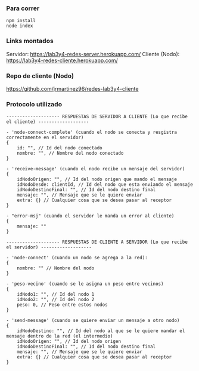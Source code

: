 ### Para correr

```
npm install
node index
```

### Links montados
Servidor: https://lab3y4-redes-server.herokuapp.com/
Cliente (Nodo): https://lab3y4-redes-cliente.herokuapp.com/

### Repo de cliente (Nodo)
https://github.com/jrmartinez96/redes-lab3y4-cliente


### Protocolo utilizado
```
-------------------- RESPUESTAS DE SERVIDOR A CLIENTE (Lo que recibe el cliente) -------------------

- 'node-connect-complete' (cuando el nodo se conecta y resgistra correctamente en el servidor)
{
    id: "", // Id del nodo conectado
    nombre: "", // Nombre del nodo conectado
}

- 'receive-message' (cuando el nodo recibe un mensaje del servidor)
{
    idNodoOrigen: "", // Id del nodo origen que mando el mensaje
    idNodoDesde: clientId, // Id del nodo que esta enviando el mensaje
    idNodoDestinoFinal: "", // Id del nodo destino final
    mensaje: "", // Mensaje que se le quiere enviar
    extra: {} // Cualquier cosa que se desea pasar al receptor
}

- "error-msj" (cuando el servidor le manda un error al cliente)
{
    mensaje: ""
}

-------------------- RESPUESTAS DE CLIENTE A SERVIDOR (Lo que recibe el servidor) -------------------

- 'node-connect' (cuando un nodo se agrega a la red):
{
    nombre: "" // Nombre del nodo
}

- 'peso-vecino' (cuando se le asigna un peso entre vecinos)
{
    idNodo1: "", // Id del nodo 1
    idNodo2: "", // Id del nodo 2
    peso: 0, // Peso entre estos nodos
}

- 'send-message' (cuando se quiere enviar un mensaje a otro nodo)
{
    idNodoDestino: "", // Id del nodo al que se le quiere mandar el mensaje dentro de la red (el intermedio)
    idNodoOrigen: "", // Id del nodo origen
    idNodoDestinoFinal: "", // Id del nodo destino final
    mensaje: "", // Mensaje que se le quiere enviar
    extra: {} // Cualquier cosa que se desea pasar al receptor
}
```